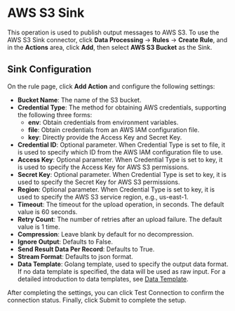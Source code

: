 # AWS S3 Sink

This operation is used to publish output messages to AWS S3.
To use the AWS S3 Sink connector, click **Data Processing** -> **Rules** -> **Create Rule**, and in the **Actions** area, click **Add**, then select **AWS S3 Bucket** as the Sink.

## Sink Configuration

On the rule page, click **Add Action** and configure the following settings:

- **Bucket Name**: The name of the S3 bucket.
- **Credential Type**: The method for obtaining AWS credentials, supporting the following three forms:
  - **env**: Obtain credentials from environment variables.
  - **file**: Obtain credentials from an AWS IAM configuration file.
  - **key**: Directly provide the Access Key and Secret Key.
- **Credential ID**: Optional parameter. When Credential Type is set to file, it is used to specify which ID from the AWS IAM configuration file to use.
- **Access Key**: Optional parameter. When Credential Type is set to key, it is used to specify the Access Key for AWS S3 permissions.
- **Secret Key**: Optional parameter. When Credential Type is set to key, it is used to specify the Secret Key for AWS S3 permissions.
- **Region**: Optional parameter. When Credential Type is set to key, it is used to specify the AWS S3 service region, e.g., us-east-1.
- **Timeout**: The timeout for the upload operation, in seconds. The default value is 60 seconds.
- **Retry Count**: The number of retries after an upload failure. The default value is 1 time.
- **Compression**: Leave blank by default for no decompression.
- **Ignore Output**: Defaults to False.
- **Send Result Data Per Record**: Defaults to True.
- **Stream Format**: Defaults to json format.
- **Data Template**: Golang template, used to specify the output data format. If no data template is specified, the data will be used as raw input. For a detailed introduction to data templates, see [Data Template](./data_template.md).

After completing the settings, you can click Test Connection to confirm the connection status. Finally, click Submit to complete the setup.
